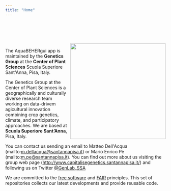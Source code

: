 ```yaml
---
title: "Home"
---
```

  </br>
  </br>
  </br>
  </br>

  <img align="right" width="300" src="http://www.capitalisegenetics.santannapisa.it/sites/default/files/u65/Logo%20plant%20sciences.png">
  
  The AquaBEHERgui app is maintained by the **Genetics Group** at the **Center of Plant Sciences** 
  Scuola Superiore Sant\'Anna, Pisa, Italy.

The Genetics Group at the Center of Plant Sciences is a geographically and culturally diverse research team working on data-drivem agicultural innovation combining crop genetics, climate, and participatory approaches. We are based at **Scuola Superiore Sant’Anna**, Pisa, Italy. 

You can contact us sending an email to Matteo Dell'Acqua (mailto:m.dellacqua@santannapisa.it) or Mario Enrico Pè (mailto:m.pe@santannapisa.it).
You can find out more about us visiting the group web page (http://www.capitalisegenetics.santannapisa.it/) and following us on Twitter [@GenLab_SSA](https://twitter.com/genlab_ssa?lang=en)

We are committed to the 
[free software](https://www.fsf.org/about/what-is-free-software) and 
[FAIR](https://www.go-fair.org/fair-principles/) principles.
This set of repositories collects our latest developments and provide reusable code.
